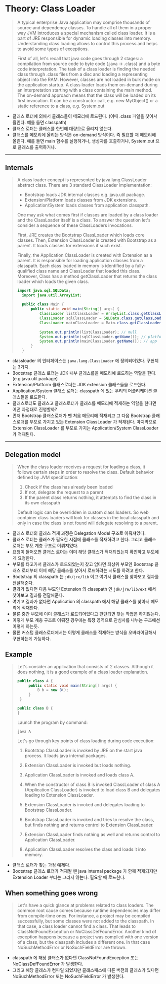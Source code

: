 # Theory: Class Loader

> A typical enterprise Java application may comprise thousands of source and dependency classes. To handle all of them in a proper way JVM introduces a special mechanism called class loader. It is a part of JRE responsible for dynamic loading classes into memory. Understanding class loading allows to control this process and helps to avoid some types of exceptions.
>
> First of all, let's recall that java code goes through 2 stages: a compilation from source code to byte code (.java -> .class) and a byte code interpretation. The task of a class loader is finding the needed class through .class files from a disc and loading a representing object into the RAM. However, classes are not loaded in bulk mode on the application startup. A class loader loads them on-demand during an interpretation starting with a class containing the main method.  The on-demand approach means that the class will be loaded on its first invocation. It can be a constructor call, e.g. new MyObject() or a static reference to a class, e.g. System.out

- 클래스 로더에 의해서 클래스들이 메모리에 로드된다. (이때 .class 파일을 찾아서 올린다. 예를 들면 classpath)
- 클래스 로더는 클래스를 한번에 대량으로 올리지 않는다.
- 클래스를 메모리에 올리는 방식은 on-demand 방식이다. 즉 필요할 때 메모리에 올린다. 예를 들면 main 함수를 실행하거나, 생성자를 호출하거나, System.out 으로 클래스를 출력하거나.

***

## Internals

> A class loader concept is represented by java.lang.ClassLoader abstract class. There are 3 standard ClassLoader implementation:
> 
> - Bootstrap loads JDK internal classes e.g. java.util package.
> - Extension/Platform loads classes from JDK extensions.
> - Application/System loads classes from application classpath.
>
> One may ask what comes first if classes are loaded by a class loader and the ClassLoader itself is a class. To answer the question let's consider a sequence of these ClassLoaders invocations. 
> 
> First, JRE creates the Bootstrap ClassLoader which loads core classes. Then, Extension ClassLoader is created with Bootstrap as a parent.  It loads classes for extensions if such exist.
> 
> Finally, the Application ClassLoader is created with Extension as a parent. It is responsible for loading application classes from a classpath. Each class loaded in memory is identified by a fully-qualified class name and ClassLoader that loaded this class. Moreover, Class has a method getClassLoader that returns the class loader which loads the given class.
> 
> ````java
> import java.sql.SQLData;
>   import java.util.ArrayList;
>   
>   public class Main {
>       public static void main(String[] args) {
>           ClassLoader listClassLoader = ArrayList.class.getClassLoader();
>           ClassLoader sqlClassLoader = SQLData.class.getClassLoader();
>           ClassLoader mainClassLoader = Main.class.getClassLoader();
>   
>           System.out.println(listClassLoader); // null
>           System.out.println(sqlClassLoader.getName()); // platform
>           System.out.println(mainClassLoader.getName()); // app
>       }
>   }
> ````

- classloader 의 인터페이스는 `java.lang.ClassLoader` 에 정의되어있다. 구현체는 3가지.
- Bootstrap 클래스 로더는 JDK 내부 클래스를을 메모리에 로드하는 역할을 한다. (e.g java.util.package)
- Extension/Platform 클래스로더는 JDK extension 클래스들을 로드한다. 
- Application/System 클래스 로더는 classpath 에 있는 우리의 어플리케이션 클래스들을 로드한다.
- 클래스로더도 클래스고 클래스로더가 클래스를 메모리에 적재하는 역할을 한다면 어떤 과정대로 진행할까? 
- 먼저 Bootstrap 클래스로더가 맨 처음 메모리에 적재되고 그 다음 Bootstrap 클래스로더를 부모로 가지고 있는 Extension ClassLoader 가 적재된다. 마지막으로 Extension ClassLoader 를 부모로 가지는 Application/System ClassLoader 가 적재된다. 
 
 ***
 
## Delegation model
 
> When the class loader receives a request for loading a class, it follows certain steps in order to resolve the class. Default behavior defined by JVM specification:
>
> 1. Check if the class has already been loaded
> 2. If not, delegate the request to a parent
> 3. If the parent class returns nothing, it attempts to find the class in its own classpath
>
> Default logic can be overridden in custom class loaders. So web container class loaders will look for classes in the local classpath and only in case the class is not found will delegate resolving to a parent.
  
- 클래스 로더의 클래스 적재 과정은 Delegation Model 구조로 이뤄져있다.
- 클래스 로더는 클래스가 필요한 시점에 클래스를 적재하려고 한다. 그리고 클래스 로더는 부모 계층 구조로 이뤄져있다. 
- 요청이 들어오면 클래스 로더는 이미 해당 클래스가 적재되었는지 확인하고 부모에게 요청한다. 
- 부모를 타고가서 클래스가 로드되었는지 찾고 없다면 최상위 부모인 Bootstrap 클래스 로더부터 이제 해당 클래스를 찾아서 로드하려는 시도를 하려고 한다.
- Bootstrap 의 classpath 는 `jdk/jre/lib` 이고 여기서 클래스를 찾아보고 결과를 전달해준다.
- 결과가 없다면 다음 부모인 Extension 의 classpath 인 `jdk/jre/lib/ext` 에서 찾아보고 결과를 전달해준다.
- 여기고 결과가 없다면 Application 의 classpath 에서 해당 클래스를 찾아서 메모리에 적재한다. 
- 물론 중간 부모에 이미 클래스가 로드되어있다고 판단되면 찾는 작업은 하지않는다.
- 이렇게 부모 계층 구조로 이뤄진 경우에는 특정 영역으로 관심사를 나누는 구조에선 이렇게 하는듯.
- 물론 커스텀 클래스로더에서는 이렇게 클래스를 적재하는 방식을 오버라이딩해서 구현하는게 가능하다.

## Example

> Let's consider an application that consists of 2 classes. Although it does nothing, it is a good example of a class loader explanation.
>
> ```java
> public class A {
>      public static void main(String[] args) {
>          B b = new B();
>      }
>  }
> ```
> 
> ```java
> public class B {
> }
> ```
> 
> Launch the program by command:
> 
> ```
> java A
> ```
> 
> Let's go through key points of class loading during code execution:
> 
> 1. Bootstrap ClassLoader is invoked by JRE on the start java process. It loads java internal packages.
> 
> 2. Extension ClassLoader is invoked but loads nothing.
> 
> 3. Application ClassLoader is invoked and loads class A.
> 
> 4. When the constructor of class B is invoked ClassLoader of class A (Application ClassLoader) is invoked to load class B and delegates loading to Extension ClassLoader.
>
> 5. Extension ClassLoader is invoked and delegates loading to Bootstrap ClassLoader.
> 
> 6. Bootstrap ClassLoader is invoked and tries to resolve the class, but finds nothing and returns control to Extension ClassLoader.
>
> 7. Extension ClassLoader finds nothing as well and returns control to Application ClassLoader.
> 
> 8. Application ClassLoader resolves the class and loads it into memory.

- 클래스 로더가 찾는 과정 예제다. 
- Bootstrap 클래스 로더가 적재될 땐 java internal package 가 함께 적재되지만 Extension Loader 부터는 그러지 않는다. 필요할 때 로드한다. 

## When something goes wrong

> Let's have a quick glance at problems related to class loaders. The common root cause comes because runtime dependencies may differ from compile-time ones. For instance, a project may be compiled successfully, but some classes were not added to the classpath. In that case, a class loader cannot find a class. That leads to ClassNotFoundException or NoClassDefFoundError. Another kind of exception happens because a project was compiled with one version of a class, but the classpath includes a different one. In that case NoSuchMethodError or NoSuchFieldError are thrown.

- classpath 에 해당 클래스가 없다면 ClassNotFoundException 또는 NoClassDefFoundError 가 발생한다. 
- 그리고 해당 클래스가 컴파일 되었지만 클래스패스에 다른 버전의 클래스가 있다면 NoSuchMethodError 또는 NoSuchFieldError 가 발생한다.





 